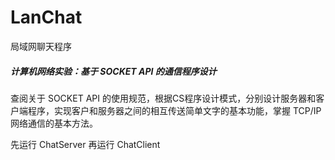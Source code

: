 # LanChat
局域网聊天程序

##### 计算机网络实验：基于 SOCKET API 的通信程序设计

查阅关于 SOCKET API 的使用规范，根据CS程序设计模式，分别设计服务器和客户端程序，实现客户和服务器之间的相互传送简单文字的基本功能，掌握 TCP/IP 网络通信的基本方法。

先运行 ChatServer 再运行 ChatClient
